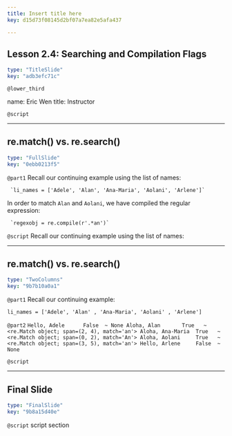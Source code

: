 ```yaml
---
title: Insert title here
key: d15d73f08145d2bf07a7ea82e5afa437

---
```

## Lesson 2.4: Searching and Compilation Flags

```yaml
type: "TitleSlide"
key: "adb3efc71c"
```

`@lower_third`

name: Eric Wen
title: Instructor


`@script`



---
## re.match() vs. re.search()

```yaml
type: "FullSlide"
key: "0ebb0213f5"
```

`@part1`
Recall our continuing example using the list of names:

     `li_names = ['Adele', 'Alan', 'Ana-Maria', 'Aolani', 'Arlene']`

In order to match `Alan` and `Aolani`, we have compiled the regular expression:

     `regexobj = re.compile(r'.*an')`


`@script`
Recall our continuing example using the list of names:


---
## re.match() vs. re.search()

```yaml
type: "TwoColumns"
key: "9b7b10a0a1"
```

`@part1`
Recall our continuing example:

`li_names = ['Adele', 'Alan'
, 'Ana-Maria', 'Aolani'
, 'Arlene']`


`@part2`
`
Hello, Adele      False  ~ None
Aloha, Alan       True   ~ <re.Match object; span=(2, 4), match='an'>
Aloha, Ana-Maria  True   ~ <re.Match object; span=(0, 2), match='An'>
Aloha, Aolani     True   ~ <re.Match object; span=(3, 5), match='an'>
Hello, Arlene     False  ~ None
`


`@script`



---
## Final Slide

```yaml
type: "FinalSlide"
key: "9b8a15d40e"
```

`@script`
script section

